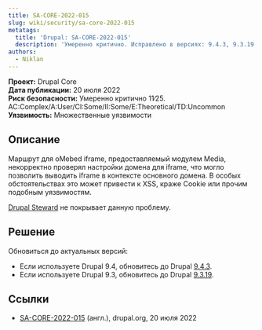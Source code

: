```yaml
---
title: SA-CORE-2022-015
slug: wiki/security/sa-core-2022-015
metatags:
  title: 'Drupal: SA-CORE-2022-015'
  description: 'Умеренно критично. Исправлено в версиях: 9.4.3, 9.3.19.'
authors:
  - Niklan
---
```


**Проект:** Drupal Core\
**Дата публикации:** 20 июля 2022\
**Риск безопасности:** Умеренно критично 11∕25. AC:Complex/A:User/CI:Some/II:Some/E:Theoretical/TD:Uncommon\
**Уязвимость:** Множественные уязвимости

## Описание

Маршрут для oMebed iframe, предоставляемый модулем Media, некорректно проверял
настройки домена для iframe, что могло позволить выводить iframe в контексте
основного домена. В особых обстоятельствах это может привести к XSS, краже 
Cookie или прочим подобным уязвимостям.

[Drupal Steward](https://www.drupal.org/steward) не покрывает данную проблему.

## Решение

Обновиться до актуальных версий:

- Если используете Drupal 9.4, обновитесь до Drupal [9.4.3](../../../releases/9/9.4.x/9.4.3/index.md).
- Если используете Drupal 9.3, обновитесь до Drupal [9.3.19](../../../releases/9/9.3.x/9.3.19/index.md).

## Ссылки

- [SA-CORE-2022-015](https://www.drupal.org/SA-CORE-2022-015) (англ.), drupal.org, 20 июля 2022